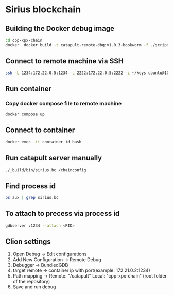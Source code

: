 # Sirius blockchain

## Building the Docker debug image

```bash
cd cpp-xpx-chain
docker  docker build -t catapult-remote-dbg:v1.0.3-bookworm -f ./scripts/catapult-server-docker/remote-debug/DockerfileDebian-linux-remote-debug .
```

## Connect to remote machine via SSH
```bash
ssh -L 1234:172.22.0.5:1234 -L 2222:172.22.0.5:2222 -i ~/keys ubuntu@109.205.181.31
```

## Run container
### Copy docker compose file to remote machine
```bash
docker compose up
```

## Connect to container
```bash
docker exec -it container_id bash
```

## Run catapult server manually
```bash
./_build/bin/sirius.bc /chainconfig
```

## Find process id
```bash
ps aux | grep sirius.bc
```

## To attach to precess via process id
```bash
gdbserver :1234 --attach <PID>
```

## Clion settings
1. Open Debug -> Edit configurations
2. Add New Configuration -> Remote Debug
3. Debugger -> BundledGDB
4. target remote -> container ip with port(example: 172.21.0.2:1234)
5. Path mapping -> Remote: "/catapult" Local: "cpp-xpx-chain" (root folder of the repository)
6. Save and run debug